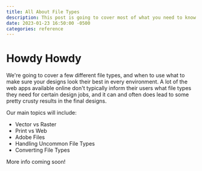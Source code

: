 ```yaml
---
title: All About File Types
description: This post is going to cover most of what you need to know about file types, what they mean, and when to use which type.
date: 2023-01-23 16:50:00 -0500
categories: reference
---
```


# Howdy Howdy

We're going to cover a few different file types, and when to use what to make sure your designs look their best in every environment. A lot of the web apps available online don't typically inform their users what file types they need for certain design jobs, and it can and often does lead to some pretty crusty results in the final designs. 

Our main topics will include:
- Vector vs Raster
- Print vs Web
- Adobe Files
- Handling Uncommon File Types
- Converting File Types

More info coming soon!

